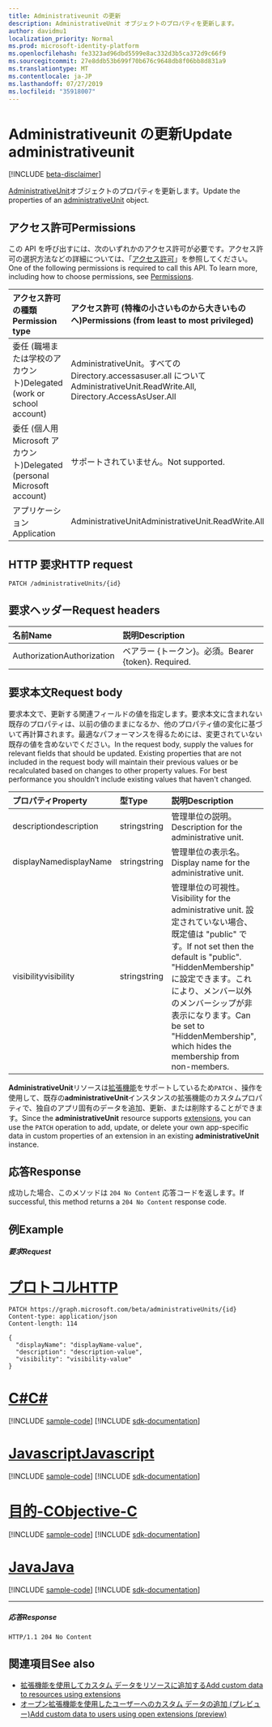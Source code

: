 ```yaml
---
title: Administrativeunit の更新
description: AdministrativeUnit オブジェクトのプロパティを更新します。
author: davidmu1
localization_priority: Normal
ms.prod: microsoft-identity-platform
ms.openlocfilehash: fe3323ad96dbd5599e8ac332d3b5ca372d9c66f9
ms.sourcegitcommit: 27e8ddb53b699f70b676c9648db8f06bb8d831a9
ms.translationtype: MT
ms.contentlocale: ja-JP
ms.lasthandoff: 07/27/2019
ms.locfileid: "35918007"
---
```

# <a name="update-administrativeunit"></a><span data-ttu-id="77c56-103">Administrativeunit の更新</span><span class="sxs-lookup"><span data-stu-id="77c56-103">Update administrativeunit</span></span>

[!INCLUDE [beta-disclaimer](../../includes/beta-disclaimer.md)]

<span data-ttu-id="77c56-104">[AdministrativeUnit](../resources/administrativeunit.md)オブジェクトのプロパティを更新します。</span><span class="sxs-lookup"><span data-stu-id="77c56-104">Update the properties of an [administrativeUnit](../resources/administrativeunit.md) object.</span></span>
## <a name="permissions"></a><span data-ttu-id="77c56-105">アクセス許可</span><span class="sxs-lookup"><span data-stu-id="77c56-105">Permissions</span></span>
<span data-ttu-id="77c56-p101">この API を呼び出すには、次のいずれかのアクセス許可が必要です。アクセス許可の選択方法などの詳細については、「[アクセス許可](/graph/permissions-reference)」を参照してください。</span><span class="sxs-lookup"><span data-stu-id="77c56-p101">One of the following permissions is required to call this API. To learn more, including how to choose permissions, see [Permissions](/graph/permissions-reference).</span></span>


|<span data-ttu-id="77c56-108">アクセス許可の種類</span><span class="sxs-lookup"><span data-stu-id="77c56-108">Permission type</span></span>      | <span data-ttu-id="77c56-109">アクセス許可 (特権の小さいものから大きいものへ)</span><span class="sxs-lookup"><span data-stu-id="77c56-109">Permissions (from least to most privileged)</span></span>              |
|:--------------------|:---------------------------------------------------------|
|<span data-ttu-id="77c56-110">委任 (職場または学校のアカウント)</span><span class="sxs-lookup"><span data-stu-id="77c56-110">Delegated (work or school account)</span></span> | <span data-ttu-id="77c56-111">AdministrativeUnit。すべての Directory.accessasuser.all について</span><span class="sxs-lookup"><span data-stu-id="77c56-111">AdministrativeUnit.ReadWrite.All, Directory.AccessAsUser.All</span></span>    |
|<span data-ttu-id="77c56-112">委任 (個人用 Microsoft アカウント)</span><span class="sxs-lookup"><span data-stu-id="77c56-112">Delegated (personal Microsoft account)</span></span> | <span data-ttu-id="77c56-113">サポートされていません。</span><span class="sxs-lookup"><span data-stu-id="77c56-113">Not supported.</span></span>    |
|<span data-ttu-id="77c56-114">アプリケーション</span><span class="sxs-lookup"><span data-stu-id="77c56-114">Application</span></span> | <span data-ttu-id="77c56-115">AdministrativeUnit</span><span class="sxs-lookup"><span data-stu-id="77c56-115">AdministrativeUnit.ReadWrite.All</span></span> |

## <a name="http-request"></a><span data-ttu-id="77c56-116">HTTP 要求</span><span class="sxs-lookup"><span data-stu-id="77c56-116">HTTP request</span></span>
<!-- { "blockType": "ignored" } -->
```http
PATCH /administrativeUnits/{id}
```

## <a name="request-headers"></a><span data-ttu-id="77c56-117">要求ヘッダー</span><span class="sxs-lookup"><span data-stu-id="77c56-117">Request headers</span></span>

| <span data-ttu-id="77c56-118">名前</span><span class="sxs-lookup"><span data-stu-id="77c56-118">Name</span></span>      |<span data-ttu-id="77c56-119">説明</span><span class="sxs-lookup"><span data-stu-id="77c56-119">Description</span></span>|
|:----------|:----------|
| <span data-ttu-id="77c56-120">Authorization</span><span class="sxs-lookup"><span data-stu-id="77c56-120">Authorization</span></span>  | <span data-ttu-id="77c56-p102">ベアラー {トークン}。必須。</span><span class="sxs-lookup"><span data-stu-id="77c56-p102">Bearer {token}. Required.</span></span> |

## <a name="request-body"></a><span data-ttu-id="77c56-123">要求本文</span><span class="sxs-lookup"><span data-stu-id="77c56-123">Request body</span></span>

<span data-ttu-id="77c56-p103">要求本文で、更新する関連フィールドの値を指定します。要求本文に含まれない既存のプロパティは、以前の値のままになるか、他のプロパティ値の変化に基づいて再計算されます。最適なパフォーマンスを得るためには、変更されていない既存の値を含めないでください。</span><span class="sxs-lookup"><span data-stu-id="77c56-p103">In the request body, supply the values for relevant fields that should be updated. Existing properties that are not included in the request body will maintain their previous values or be recalculated based on changes to other property values. For best performance you shouldn't include existing values that haven't changed.</span></span>

| <span data-ttu-id="77c56-127">プロパティ</span><span class="sxs-lookup"><span data-stu-id="77c56-127">Property</span></span>   | <span data-ttu-id="77c56-128">型</span><span class="sxs-lookup"><span data-stu-id="77c56-128">Type</span></span> |<span data-ttu-id="77c56-129">説明</span><span class="sxs-lookup"><span data-stu-id="77c56-129">Description</span></span>|
|:---------------|:--------|:----------|
|<span data-ttu-id="77c56-130">description</span><span class="sxs-lookup"><span data-stu-id="77c56-130">description</span></span>|<span data-ttu-id="77c56-131">string</span><span class="sxs-lookup"><span data-stu-id="77c56-131">string</span></span>|<span data-ttu-id="77c56-132">管理単位の説明。</span><span class="sxs-lookup"><span data-stu-id="77c56-132">Description for the administrative unit.</span></span>|
|<span data-ttu-id="77c56-133">displayName</span><span class="sxs-lookup"><span data-stu-id="77c56-133">displayName</span></span>|<span data-ttu-id="77c56-134">string</span><span class="sxs-lookup"><span data-stu-id="77c56-134">string</span></span>|<span data-ttu-id="77c56-135">管理単位の表示名。</span><span class="sxs-lookup"><span data-stu-id="77c56-135">Display name for the administrative unit.</span></span>|
|<span data-ttu-id="77c56-136">visibility</span><span class="sxs-lookup"><span data-stu-id="77c56-136">visibility</span></span>|<span data-ttu-id="77c56-137">string</span><span class="sxs-lookup"><span data-stu-id="77c56-137">string</span></span>|<span data-ttu-id="77c56-138">管理単位の可視性。</span><span class="sxs-lookup"><span data-stu-id="77c56-138">Visibility for the administrative unit.</span></span> <span data-ttu-id="77c56-139">設定されていない場合、既定値は "public" です。</span><span class="sxs-lookup"><span data-stu-id="77c56-139">If not set then the default is "public".</span></span> <span data-ttu-id="77c56-140">"HiddenMembership" に設定できます。これにより、メンバー以外のメンバーシップが非表示になります。</span><span class="sxs-lookup"><span data-stu-id="77c56-140">Can be set to "HiddenMembership", which hides the membership from non-members.</span></span>|

<span data-ttu-id="77c56-141">**AdministrativeUnit**リソースは[拡張機能](/graph/extensibility-overview)をサポートしているため`PATCH` 、操作を使用して、既存の**administrativeUnit**インスタンスの拡張機能のカスタムプロパティで、独自のアプリ固有のデータを追加、更新、または削除することができます。</span><span class="sxs-lookup"><span data-stu-id="77c56-141">Since the **administrativeUnit** resource supports [extensions](/graph/extensibility-overview), you can use the `PATCH` operation to add, update, or delete your own app-specific data in custom properties of an extension in an existing **administrativeUnit** instance.</span></span>

## <a name="response"></a><span data-ttu-id="77c56-142">応答</span><span class="sxs-lookup"><span data-stu-id="77c56-142">Response</span></span>

<span data-ttu-id="77c56-143">成功した場合、このメソッドは `204 No Content` 応答コードを返します。</span><span class="sxs-lookup"><span data-stu-id="77c56-143">If successful, this method returns a `204 No Content` response code.</span></span>

## <a name="example"></a><span data-ttu-id="77c56-144">例</span><span class="sxs-lookup"><span data-stu-id="77c56-144">Example</span></span>

##### <a name="request"></a><span data-ttu-id="77c56-145">要求</span><span class="sxs-lookup"><span data-stu-id="77c56-145">Request</span></span>


# <a name="httptabhttp"></a>[<span data-ttu-id="77c56-146">プロトコル</span><span class="sxs-lookup"><span data-stu-id="77c56-146">HTTP</span></span>](#tab/http)
<!-- {
  "blockType": "request",
  "name": "update_administrativeunit"
}-->
```http
PATCH https://graph.microsoft.com/beta/administrativeUnits/{id}
Content-type: application/json
Content-length: 114

{
  "displayName": "displayName-value",
  "description": "description-value",
  "visibility": "visibility-value"
}
```
# <a name="ctabcsharp"></a>[<span data-ttu-id="77c56-147">C#</span><span class="sxs-lookup"><span data-stu-id="77c56-147">C#</span></span>](#tab/csharp)
[!INCLUDE [sample-code](../includes/snippets/csharp/update-administrativeunit-csharp-snippets.md)]
[!INCLUDE [sdk-documentation](../includes/snippets/snippets-sdk-documentation-link.md)]

# <a name="javascripttabjavascript"></a>[<span data-ttu-id="77c56-148">Javascript</span><span class="sxs-lookup"><span data-stu-id="77c56-148">Javascript</span></span>](#tab/javascript)
[!INCLUDE [sample-code](../includes/snippets/javascript/update-administrativeunit-javascript-snippets.md)]
[!INCLUDE [sdk-documentation](../includes/snippets/snippets-sdk-documentation-link.md)]

# <a name="objective-ctabobjc"></a>[<span data-ttu-id="77c56-149">目的-C</span><span class="sxs-lookup"><span data-stu-id="77c56-149">Objective-C</span></span>](#tab/objc)
[!INCLUDE [sample-code](../includes/snippets/objc/update-administrativeunit-objc-snippets.md)]
[!INCLUDE [sdk-documentation](../includes/snippets/snippets-sdk-documentation-link.md)]

# <a name="javatabjava"></a>[<span data-ttu-id="77c56-150">Java</span><span class="sxs-lookup"><span data-stu-id="77c56-150">Java</span></span>](#tab/java)
[!INCLUDE [sample-code](../includes/snippets/java/update-administrativeunit-java-snippets.md)]
[!INCLUDE [sdk-documentation](../includes/snippets/snippets-sdk-documentation-link.md)]

---


##### <a name="response"></a><span data-ttu-id="77c56-151">応答</span><span class="sxs-lookup"><span data-stu-id="77c56-151">Response</span></span>

<!-- {
  "blockType": "response",
  "truncated": true,
  "@odata.type": "microsoft.graph.administrativeunit"
} -->
```http
HTTP/1.1 204 No Content
```

## <a name="see-also"></a><span data-ttu-id="77c56-152">関連項目</span><span class="sxs-lookup"><span data-stu-id="77c56-152">See also</span></span>

- [<span data-ttu-id="77c56-153">拡張機能を使用してカスタム データをリソースに追加する</span><span class="sxs-lookup"><span data-stu-id="77c56-153">Add custom data to resources using extensions</span></span>](/graph/extensibility-overview)
- [<span data-ttu-id="77c56-154">オープン拡張機能を使用したユーザーへのカスタム データの追加 (プレビュー)</span><span class="sxs-lookup"><span data-stu-id="77c56-154">Add custom data to users using open extensions (preview)</span></span>](/graph/extensibility-open-users)
<!--
- [Add custom data to groups using schema extensions (preview)](/graph/extensibility-schema-groups)
-->


<!-- uuid: 8fcb5dbc-d5aa-4681-8e31-b001d5168d79
2015-10-25 14:57:30 UTC -->
<!--
{
  "type": "#page.annotation",
  "description": "Update administrativeunit",
  "keywords": "",
  "section": "documentation",
  "tocPath": "",
  "suppressions": [
  ]
}
-->
